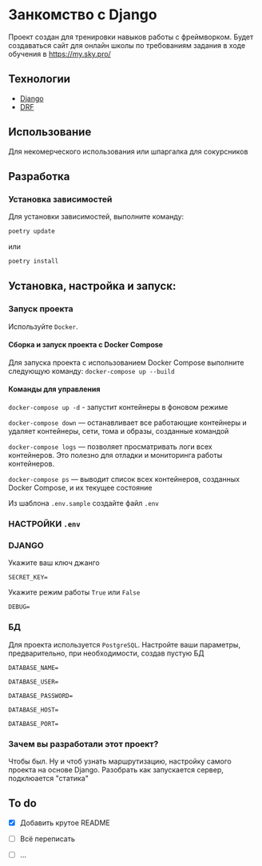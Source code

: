 # Занкомство с Django
Проект создан для тренировки навыков работы с фреймворком. Будет создаваться сайт для онлайн школы
по требованиям задания в ходе обучения в https://my.sky.pro/



## Технологии
- [Django](https://www.djangoproject.com/)
- [DRF](https://www.django-rest-framework.org/)

## Использование
Для некомерческого использования или шпаргалка для сокурсников



## Разработка


### Установка зависимостей
Для установки зависимостей, выполните команду:
```sh
poetry update
```
или
```sh
poetry install
```

## Установка, настройка и запуск:

### Запуск проекта

Используйте `Docker`.

#### Сборка и запуск проекта с Docker Compose
Для запуска проекта с использованием Docker Compose выполните следующую команду:
`docker-compose up --build`

#### Команды для управления

`docker-compose up -d` - запустит контейнеры в фоновом режиме

`docker-compose down` — останавливает все работающие контейнеры и удаляет контейнеры, сети, тома и образы, созданные командой

`docker-compose logs` — позволяет просматривать логи всех контейнеров. Это полезно для отладки и мониторинга работы контейнеров.

`docker-compose ps` — выводит список всех контейнеров, созданных Docker Compose, и их текущее состояние

Из шаблона `.env.sample` создайте файл `.env`

### НАСТРОЙКИ `.env`
### DJANGO

Укажите ваш ключ джанго

`SECRET_KEY=`

Укажите режим работы `True` или `False`

`DEBUG=`

### БД

Для проекта используется `PostgreSQL`. Настройте ваши параметры, предварительно, при необходимости, создав пустую БД

`DATABASE_NAME=`

`DATABASE_USER=`

`DATABASE_PASSWORD=`

`DATABASE_HOST=`

`DATABASE_PORT=`


### Зачем вы разработали этот проект?
Чтобы был. Ну и чтоб узнать маршрутизацию, настройку самого проекта на основе Django. Разобрать как запускается сервер,
подклюается "статика" 

## To do
- [x] Добавить крутое README
- [ ] Всё переписать
- [ ] ...


